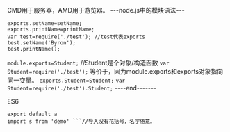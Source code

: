 CMD用于服务器，AMD用于游览器。
---node.js中的模块语法---
```
exports.setName=setName;
exports.printName=printName;
var test=require('./test'); //test代表exports
test.setName('Byron');
test.printName();
```
`module.exports=Student;`  //Student是个对象/构造函数
`var Student=require('./test');`
  等价于，因为module.exports和exports对象指向同一变量。
`exports.Student=Student;`
`var Student=require('./test').Student;`
----end-------

ES6
```
export default a 
import s from 'demo' ```//导入没有花括号，名字随意。 